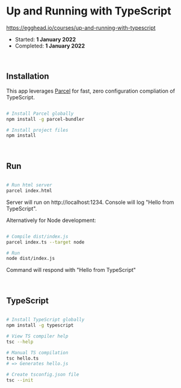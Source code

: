 # Up and Running with TypeScript

https://egghead.io/courses/up-and-running-with-typescript

- Started: **1 January 2022**
- Completed: **1 January 2022**

&nbsp;

## Installation

This app leverages [Parcel](https://www.npmjs.com/package/parcel-bundler) for fast, zero configuration compliation of TypeScript.

```bash

# Install Parcel globally
npm install -g parcel-bundler

# Install project files
npm install

```

&nbsp;

## Run

```bash

# Run html server
parcel index.html

```

Server will run on http://localhost:1234. Console will log "Hello from TypeScript".

Alternatively for Node development:

```bash

# Compile dist/index.js
parcel index.ts --target node

# Run
node dist/index.js

```

Command will respond with "Hello from TypeScript"

&nbsp;

## TypeScript

```bash

# Install TypeScript globally
npm install -g typescript

# View TS compiler help
tsc --help

# Manual TS compilation
tsc hello.ts
# => Generates hello.js

# Create tsconfig.json file
tsc --init

```

